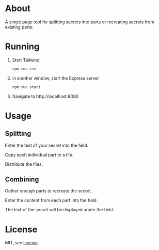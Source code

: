 # About

A single page tool for splitting secrets into parts or recreating secrets from existing parts.

# Running

1. Start Tailwind
    ```bash
    npm run css
    ```
1. In another window, start the Express server
    ```bash
    npm run start
    ```
1. Navigate to http://localhost:8080

# Usage

## Splitting

Enter the text of your secret into the field.

Copy each individual part to a file.

Distribute the files.

## Combining

Gather enough parts to recreate the secret.

Enter the content from each part into the field.

The text of the secret will be displayed under the field.

# License

MIT, see [license](https://github.com/iancoleman/shamir/blob/master/license).
